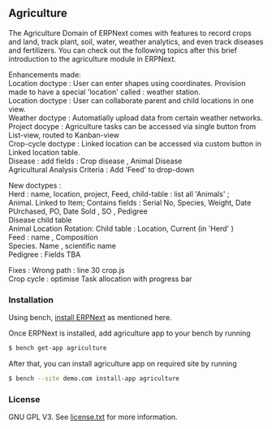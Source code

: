 ## Agriculture

The Agriculture Domain of ERPNext comes with features to record crops and land, track plant, soil, water, weather analytics, and even track diseases and fertilizers. You can check out the following topics after this brief introduction to the agriculture module in ERPNext.

Enhancements made:  
Location doctype : User can enter shapes using coordinates. Provision made to have a special 'location' called : weather station.  
Location doctype : User can collaborate parent and child locations in one view.  
Weather doctype : Automatially upload data from certain weather networks.   
Project docype : Agriculture tasks can be accessed via single button from List-view, routed to Kanban-view  
Crop-cycle doctype : Linked location can be accessed via custom button in Linked location table.  
Disease : add fields : Crop disease , Animal Disease  
Agricultural Analysis Criteria : Add 'Feed' to drop-down  

New doctypes  :   
Herd : name, location, project, Feed, child-table : list all 'Animals' ;  
Animal. Linked to Item; Contains fields : Serial No, Species, Weight, Date PUrchased, PO, Date Sold , SO , Pedigree  
        Disease child table  
Animal Location Rotation: Child table : Location, Current (in 'Herd' )  
Feed : name , Composition  
Species. Name , scientific name  
Pedigree : Fields TBA

Fixes :
Wrong path  : line 30 crop.js  
Crop cycle : optimise Task allocation with progress bar  


### Installation

Using bench, [install ERPNext](https://github.com/frappe/bench#installation) as mentioned here.

Once ERPNext is installed, add agriculture app to your bench by running
```sh
$ bench get-app agriculture
```

After that, you can install agriculture app on required site by running

```sh
$ bench --site demo.com install-app agriculture
```


### License

GNU GPL V3. See [license.txt](https://github.com/frappe/agriculture/blob/develop/license.txt) for more information.
